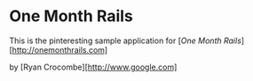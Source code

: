 # One Month Rails

This is the pinteresting sample application for [*One Month Rails*][http://onemonthrails.com]

by [Ryan Crocombe][http://www.google.com]